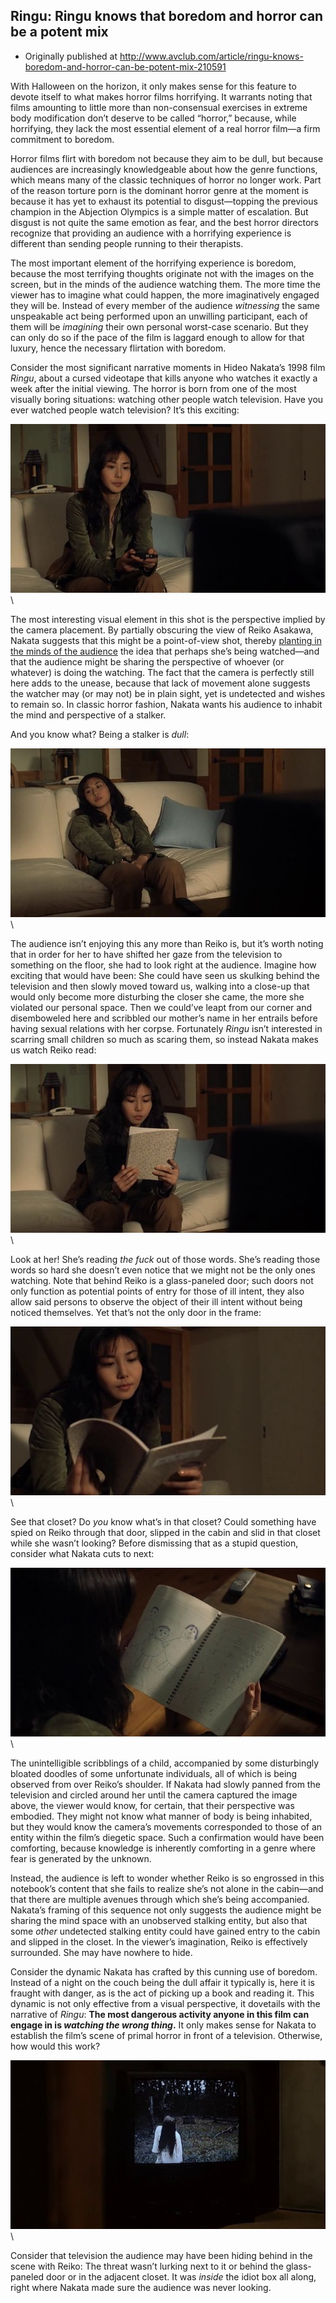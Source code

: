 ## Ringu: Ringu knows that boredom and horror can be a potent mix

 * Originally published at http://www.avclub.com/article/ringu-knows-boredom-and-horror-can-be-potent-mix-210591

With Halloween on the horizon, it only makes sense for this feature to devote itself to what makes horror films horrifying. It warrants noting that films amounting to little more than non-consensual exercises in extreme body modification don’t deserve to be called “horror,” because, while horrifying, they lack the most essential element of a real horror film—a firm commitment to boredom.

Horror films flirt with boredom not because they aim to be dull, but because audiences are increasingly knowledgeable about how the genre functions, which means many of the classic techniques of horror no longer work. Part of the reason torture porn is the dominant horror genre at the moment is because it has yet to exhaust its potential to disgust—topping the previous champion in the Abjection Olympics is a simple matter of escalation. But disgust is not quite the same emotion as fear, and the best horror directors recognize that providing an audience with a horrifying experience is different than sending people running to their therapists.

The most important element of the horrifying experience is boredom, because the most terrifying thoughts originate not with the images on the screen, but in the minds of the audience watching them. The more time the viewer has to imagine what could happen, the more imaginatively engaged they will be. Instead of every member of the audience *witnessing* the same unspeakable act being performed upon an unwilling participant, each of them will be *imagining* their own personal worst-case scenario. But they can only do so if the pace of the film is laggard enough to allow for that luxury, hence the necessary flirtation with boredom.

Consider the most significant narrative moments in Hideo Nakata’s 1998 film *Ringu*, about a cursed videotape that kills anyone who watches it exactly a week after the initial viewing. The horror is born from one of the most visually boring situations: watching other people watch television. Have you ever watched people watch television? It’s this exciting:

![524753](images/film/ringu/524753.jpg)\ 

The most interesting visual element in this shot is the perspective implied by the camera placement. By partially obscuring the view of Reiko Asakawa, Nakata suggests that this might be a point-of-view shot, thereby [planting in the minds of the audience](http://acephalous.typepad.com/acephalous/2011/01/amc-the-walking-dead-series-lecture-notes.html) the idea that perhaps she’s being watched—and that the audience might be sharing the perspective of whoever (or whatever) is doing the watching. The fact that the camera is perfectly still here adds to the unease, because that lack of movement alone suggests the watcher may (or may not) be in plain sight, yet is undetected and wishes to remain so. In classic horror fashion, Nakata wants his audience to inhabit the mind and perspective of a stalker.

And you know what? Being a stalker is *dull*:

![524754](images/film/ringu/524754.jpg)\ 

The audience isn’t enjoying this any more than Reiko is, but it’s worth noting that in order for her to have shifted her gaze from the television to something on the floor, she had to look right at the audience. Imagine how exciting that would have been: She could have seen us skulking behind the television and then slowly moved toward us, walking into a close-up that would only become more disturbing the closer she came, the more she violated our personal space. Then we could’ve leapt from our corner and disemboweled here and scribbled our mother’s name in her entrails before having sexual relations with her corpse. Fortunately *Ringu* isn’t interested in scarring small children so much as scaring them, so instead Nakata makes us watch Reiko read:

![524755](images/film/ringu/524755.jpg)\ 

Look at her! She’s reading *the fuck* out of those words. She’s reading those words so hard she doesn’t even notice that we might not be the only ones watching. Note that behind Reiko is a glass-paneled door; such doors not only function as potential points of entry for those of ill intent, they also allow said persons to observe the object of their ill intent without being noticed themselves. Yet that’s not the only door in the frame:

![524757](images/film/ringu/524757.jpg)\ 

See that closet? Do *you* know what’s in that closet? Could something have spied on Reiko through that door, slipped in the cabin and slid in that closet while she wasn’t looking? Before dismissing that as a stupid question, consider what Nakata cuts to next:

![524758](images/film/ringu/524758.jpg)\ 

The unintelligible scribblings of a child, accompanied by some disturbingly bloated doodles of some unfortunate individuals, all of which is being observed from over Reiko’s shoulder. If Nakata had slowly panned from the television and circled around her until the camera captured the image above, the viewer would know, for certain, that their perspective was embodied. They might not know what manner of body is being inhabited, but they would know the camera’s movements corresponded to those of an entity within the film’s diegetic space. Such a confirmation would have been comforting, because knowledge is inherently comforting in a genre where fear is generated by the unknown.

Instead, the audience is left to wonder whether Reiko is so engrossed in this notebook’s content that she fails to realize she’s not alone in the cabin—and that there are multiple avenues through which she’s being accompanied. Nakata’s framing of this sequence not only suggests the audience might be sharing the mind space with an unobserved stalking entity, but also that some *other* undetected stalking entity could have gained entry to the cabin and slipped in the closet. In the viewer’s imagination, Reiko is effectively surrounded. She may have nowhere to hide.

Consider the dynamic Nakata has crafted by this cunning use of boredom. Instead of a night on the couch being the dull affair it typically is, here it is fraught with danger, as is the act of picking up a book and reading it. This dynamic is not only effective from a visual perspective, it dovetails with the narrative of *Ringu*: **The most dangerous activity anyone in this film can engage in is *watching the wrong thing*.** It only makes sense for Nakata to establish the film’s scene of primal horror in front of a television. Otherwise, how would this work?

![524759](images/film/ringu/524759.jpg)\ 

Consider that television the audience may have been hiding behind in the scene with Reiko: The threat wasn’t lurking next to it or behind the glass-paneled door or in the adjacent closet. It was *inside* the idiot box all along, right where Nakata made sure the audience was never looking.
